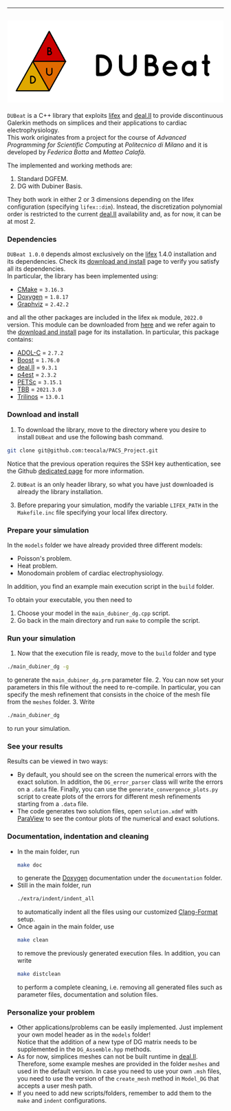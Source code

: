 -----------------------------------------------------------------
![](./extra/images/title_image.png)
-----------------------------------------------------------------

`DUBeat` is a C++ library that exploits [lifex][] and [deal.II][] to provide discontinuous Galerkin methods on simplices and their applications to cardiac electrophysiology.  
This work originates from a project for the course of *Advanced Programming for Scientific Computing* at *Politecnico di Milano* and it is developed by *Federica Botta* and *Matteo Calafà*.  

The implemented and working methods are:
1. Standard DGFEM.
2. DG with Dubiner Basis.

They both work in either 2 or 3 dimensions depending on the lifex configuration (specifying `lifex::dim`). Instead, the discretization polynomial order is restricted to the current [deal.II][] availability and, as for now, it can be at most 2.



### Dependencies
`DUBeat 1.0.0` depends almost exclusively on the [lifex][] 1.4.0 installation and its dependencies. Check its [download and install][] page to verify you satisfy all its dependencies.   
In particular, the library has been implemented using:
- [CMake][] = `3.16.3`
- [Doxygen][] = `1.8.17`
- [Graphviz][] = `2.42.2`  

and all the other packages are included in the lifex `mk` module, `2022.0` version. This module can be downloaded from [here][] and we refer again to the [download and install][] page for its installation. In particular, this package contains:
- [ADOL-C][] = `2.7.2`
- [Boost][] = `1.76.0`
- [deal.II][] = `9.3.1`
- [p4est][] = `2.3.2`
- [PETSc][] = `3.15.1`
- [TBB][] = `2021.3.0`
- [Trilinos][] = `13.0.1`



### Download and install
1. To download the library, move to the directory where you desire to install `DUBeat` and use the following bash command.
  ```bash
  git clone git@github.com:teocala/PACS_Project.git
  ```
  Notice that the previous operation requires the SSH key authentication, see the Github [dedicated page][] for more information.

2. `DUBeat` is an only header library, so what you have just downloaded is already the library installation.

3. Before preparing your simulation, modify the variable `LIFEX_PATH` in the `Makefile.inc` file specifying your local lifex directory.  

### Prepare your simulation
In the `models` folder we have already provided three different models:
  - Poisson's problem.
  - Heat problem.
  - Monodomain problem of cardiac electrophysiology.    

In addition, you find an example main execution script in the `build` folder.   

To obtain your executable, you then need to
1. Choose your model in the `main_dubiner_dg.cpp` script.
2. Go back in the main directory and run `make` to compile the script.

### Run your simulation
1. Now that the execution file is ready, move to the `build` folder and type
  ```bash
  ./main_dubiner_dg -g
  ```
  to generate the `main_dubiner_dg.prm` parameter file.
2. You can now set your parameters in this file without the need to re-compile. In particular, you can specify the mesh refinement that consists in the choice of the mesh file from the `meshes` folder.
3. Write
  ```bash
  ./main_dubiner_dg
  ```
  to run your simulation.

### See your results
Results can be viewed in two ways:
- By default, you should see on the screen the numerical errors with the exact solution. In addition, the `DG_error_parser` class will write the errors on a `.data` file. Finally, you can use the `generate_convergence_plots.py` script to create plots of the errors for different mesh refinements starting from a `.data` file.
- The code generates two solution files, open `solution.xdmf` with [ParaView][] to see the contour plots of the numerical and exact solutions.

### Documentation, indentation and cleaning
- In the main folder, run
  ```bash
  make doc
  ```
  to generate the [Doxygen][] documentation under the `documentation` folder.
- Still in the main folder, run
  ```bash
  ./extra/indent/indent_all
  ```
  to automatically indent all the files using our customized [Clang-Format] setup.
- Once again in the main folder, use
  ```bash
  make clean
  ```
  to remove the previously generated execution files. In addition, you can write
  ```bash
  make distclean
  ```  
  to perform a complete cleaning, i.e. removing all generated files such as parameter files, documentation and solution files.

### Personalize your problem
- Other applications/problems can be easily implemented. Just implement your own model header as in the `models` folder!  
  Notice that the addition of a new type of DG matrix needs to be supplemented in the `DG_Assemble.hpp` methods.
- As for now, simplices meshes can not be built runtime in [deal.II][]. Therefore, some example meshes are provided in the folder `meshes` and used in the default version.
  In case you need to use your own `.msh` files, you need to use the version of the `create_mesh` method in `Model_DG` that accepts a user mesh path.
- If you need to add new scripts/folders, remember to add them to the `make` and `indent` configurations.



[lifex]: https://lifex.gitlab.io/
[dedicated page]: https://docs.github.com/en/authentication/connecting-to-github-with-ssh
[download and install]: https://lifex.gitlab.io/lifex/download-and-install.html
[ParaView]: https://www.paraview.org/
[Doxygen]: https://doxygen.nl/
[Graphviz]: https://graphviz.org/
[CMake]: https://cmake.org/
[here]: https://github.com/elauksap/mk/releases/download/v2022.0/mk-2022.0-lifex.tar.gz
[Clang-Format]: https://clang.llvm.org/docs/ClangFormat.html
[deal.II]: https://www.dealii.org/
[ADOL-C]: https://github.com/coin-or/ADOL-C
[Boost]: https://www.boost.org/
[p4est]: http://www.p4est.org/
[PETSc]: https://petsc.org/release/
[TBB]: https://github.com/oneapi-src/oneTBB
[Trilinos]: https://trilinos.github.io/
